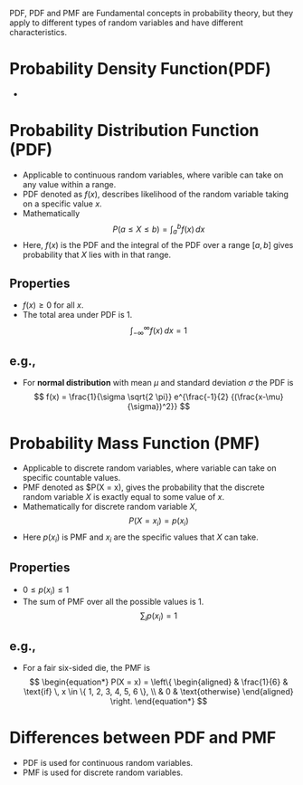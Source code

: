 PDF, PDF and PMF are Fundamental concepts in probability theory, but they apply to different types of random variables and have different characteristics.

# Probability Density Function(PDF)
- 


# Probability Distribution Function (PDF)
- Applicable to continuous random variables, where varible can take on any value within a range.
- PDF denoted as $f(x)$, describes likelihood of the random variable taking on a specific value $x$.
- Mathematically
$$
P(a \le X \le b) = \int_a^b f(x) \, dx 
$$
- Here, $f(x)$ is the PDF and the integral of the PDF over a range $[a, b]$ gives probability that $X$ lies with in that range.

## Properties
- $f(x) \ge 0$ for all $x$.
- The total area under PDF is 1.
$$
\int_{-\infty}^{\infty} f(x) \, dx = 1
$$

## e.g., 
- For **normal distribution** with mean $\mu$ and standard deviation $\sigma$ the PDF is 
$$
f(x) = \frac{1}{\sigma \sqrt{2 \pi}} e^{\frac{-1}{2} {(\frac{x-\mu}{\sigma})^2}}
$$



# Probability Mass Function (PMF)
- Applicable to discrete random variables, where variable can take on specific countable values.
- PMF denoted as $P(X = x), gives the probability that the discrete random variable $X$ is exactly  equal to some value of $x$. 
- Mathematically for discrete random variable $X$, 
$$
P(X = x_i) = p(x_i)
$$
- Here $p(x_i)$ is PMF and $x_i$ are the specific values that $X$ can take.

## Properties
- $0 \le p(x_i)  \le 1$
- The sum of PMF over all the  possible values  is 1.
$$
\sum_i p(x_i) = 1
$$

## e.g., 
- For a fair six-sided die, the PMF is 
$$
\begin{equation*}
P(X = x) = \left\{
\begin{aligned}
& \frac{1}{6}  &  \text{if} \, x \in \{ 1, 2, 3, 4, 5, 6 \}, \\
& 0 & \text{otherwise}
\end{aligned}
\right.
\end{equation*}
$$


# Differences between PDF and PMF
- PDF is used for continuous random variables.
- PMF is used for discrete random variables.
